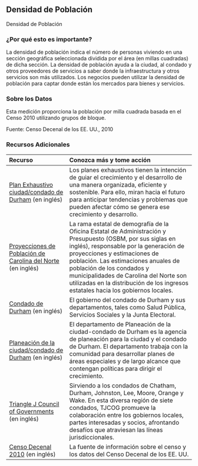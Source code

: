 ## Densidad de Población
Densidad de Población 

### ¿Por qué esto es importante?
La densidad de población indica el número de personas viviendo en una sección geográfica seleccionada dividida por el área (en millas cuadradas) de dicha sección. La densidad de población ayuda a la ciudad, al condado y otros proveedores de servicios a saber donde la infraestructura y otros servicios son más utilizados. Los negocios pueden utilizar la densidad de población para captar donde están los mercados para bienes y servicios.

### Sobre los Datos
Esta medición proporciona la población por milla cuadrada basada en el Censo 2010 utilizando grupos de bloque. 

Fuente: Censo Decenal de los EE. UU., 2010 

### Recursos Adicionales

|Recurso | Conozca más y tome acción |
|:--- | :--- |
|[Plan Exhaustivo ciudad/condado de Durham](http://durhamnc.gov/346/Comprehensive-Plan) (en inglés) | Los planes exhaustivos tienen la intención de guiar el crecimiento y el desarrollo de una manera organizada, eficiente y sostenible. Para ello, miran hacia el futuro para anticipar tendencias y problemas que pueden afectar cómo se genera ese crecimiento y desarrollo.
|[Proyecciones de Población de Carolina del Norte](http://www.osbm.state.nc.us/ncosbm/facts_and_figures/socioeconomic_data/population_estimates.shtm) (en inglés) | La rama estatal de demografía de la Oficina Estatal de Administración y Presupuesto (OSBM, por sus siglas en inglés), responsable por la generación de proyecciones y estimaciones de población. Las estimaciones anuales de población de los condados y municipalidades de Carolina del Norte son utilizadas en la distribución de los ingresos estatales hacia los gobiernos locales.
|[Condado de Durham](http://dconc.gov/) (en inglés) | El gobierno del condado de Durham y sus departamentos, tales como Salud Pública, Servicios Sociales y la Junta Electoral.
|[Planeación de la ciudad/condado de Durham](http://durhamnc.gov/338/City-County-Planning) (en inglés) | El departamento de Planeación de la ciudad-condado de Durham es la agencia de planeación para la ciudad y el condado de Durham. El departamento trabaja con la comunidad para desarrollar planes de áreas especiales y de largo alcance que contengan políticas para dirigir el crecimiento.
|[Triangle J Council of Governments](http://www.tjcog.org/) (en inglés) | Sirviendo a los condados de Chatham, Durham, Johnston, Lee, Moore, Orange y Wake. En esta diversa región de siete condados, TJCOG promueve la colaboración entre los gobiernos locales, partes interesadas y socios, afrontando desafíos que atraviesan las líneas jurisdiccionales.
|[Censo Decenal 2010](http://www.census.gov/2010census/) (en inglés) | La fuente de información sobre el censo y los datos del Censo Decenal de los EE. UU.